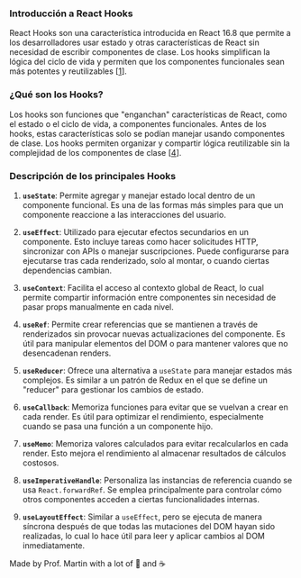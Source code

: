 ### Introducción a React Hooks

React Hooks son una característica introducida en React 16.8 que permite a los desarrolladores usar estado y otras características de React sin necesidad de escribir componentes de clase. Los hooks simplifican la lógica del ciclo de vida y permiten que los componentes funcionales sean más potentes y reutilizables [[1](https://es.legacy.reactjs.org/docs/hooks-intro.html)].

### ¿Qué son los Hooks?

Los hooks son funciones que "enganchan" características de React, como el estado o el ciclo de vida, a componentes funcionales. Antes de los hooks, estas características solo se podían manejar usando componentes de clase. Los hooks permiten organizar y compartir lógica reutilizable sin la complejidad de los componentes de clase [[4](https://es.legacy.reactjs.org/docs/hooks-overview.html)].

### Descripción de los principales Hooks

1. **`useState`**: Permite agregar y manejar estado local dentro de un componente funcional. Es una de las formas más simples para que un componente reaccione a las interacciones del usuario.

2. **`useEffect`**: Utilizado para ejecutar efectos secundarios en un componente. Esto incluye tareas como hacer solicitudes HTTP, sincronizar con APIs o manejar suscripciones. Puede configurarse para ejecutarse tras cada renderizado, solo al montar, o cuando ciertas dependencias cambian.

3. **`useContext`**: Facilita el acceso al contexto global de React, lo cual permite compartir información entre componentes sin necesidad de pasar props manualmente en cada nivel.

4. **`useRef`**: Permite crear referencias que se mantienen a través de renderizados sin provocar nuevas actualizaciones del componente. Es útil para manipular elementos del DOM o para mantener valores que no desencadenan renders.

5. **`useReducer`**: Ofrece una alternativa a `useState` para manejar estados más complejos. Es similar a un patrón de Redux en el que se define un "reducer" para gestionar los cambios de estado.

6. **`useCallback`**: Memoriza funciones para evitar que se vuelvan a crear en cada render. Es útil para optimizar el rendimiento, especialmente cuando se pasa una función a un componente hijo.

7. **`useMemo`**: Memoriza valores calculados para evitar recalcularlos en cada render. Esto mejora el rendimiento al almacenar resultados de cálculos costosos.

8. **`useImperativeHandle`**: Personaliza las instancias de referencia cuando se usa `React.forwardRef`. Se emplea principalmente para controlar cómo otros componentes acceden a ciertas funcionalidades internas.

9. **`useLayoutEffect`**: Similar a `useEffect`, pero se ejecuta de manera síncrona después de que todas las mutaciones del DOM hayan sido realizadas, lo cual lo hace útil para leer y aplicar cambios al DOM inmediatamente.



Made by Prof. Martin with a lot of 💖 and ☕
